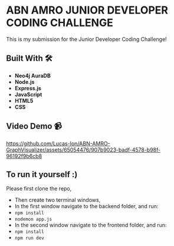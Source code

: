 # ABN AMRO JUNIOR DEVELOPER CODING CHALLENGE

This is my submission for the Junior Developer Coding Challenge!

## Built With 🛠️

- **Neo4j AuraDB**
- **Node.js**
- **Express.js**
- **JavaScript**
- **HTML5**
- **CSS**

## Video Demo 📹

https://github.com/Lucas-Ion/ABN-AMRO-GraphVisualizer/assets/65054476/907b9023-badf-4578-b98f-96192f9b6cb8

## To run it yourself :)

Please first clone the repo,
- Then create two terminal windows,
- In the first window navigate to the backend folder, and run:
- `npm install`
- `nodemon app.js`
- In the second window navigate to the frontend folder, and run:
- `npm install`
- `npm run dev`

